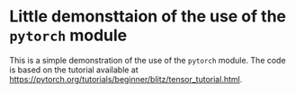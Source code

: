 # Little demonsttaion of the use of the `pytorch` module

This is a simple demonstration of the use of the `pytorch` module. The code is based on the tutorial available at https://pytorch.org/tutorials/beginner/blitz/tensor_tutorial.html.
